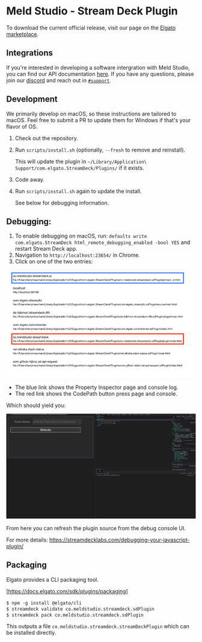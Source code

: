 # Meld Studio - Stream Deck Plugin

To download the current official release, visit our page on the [Elgato marketplace](https://marketplace.elgato.com/product/meld-studio-737415fa-1957-489d-a62e-1becec068b6e).

## Integrations

If you're interested in developing a software intergration with Meld Studio, you can find our API documentation [here](./WebChannelAPI.md). If you have any questions, please join our [discord](https://discord.gg/ZHpeXEw4) and reach out in [`#support`](https://discord.com/channels/1019227275897614337/1019584582913364101).

## Development

We primarily develop on macOS, so these instructions are tailored to macOS. Feel free to submit a PR to update them for Windows if that's your flavor of OS.

1) Check out the repository.
2) Run `scripts/install.sh` (optionally, `--fresh` to remove and reinstall).

   This will update the plugin in `~/Library/Application\ Support/com.elgato.StreamDeck/Plugins/` if it exists.

3) Code away.
4) Run `scripts/install.sh` again to update the install.

   See below for debugging information.

## Debugging:

1. To enable debugging on macOS, run: `defaults write com.elgato.StreamDeck html_remote_debugging_enabled -bool YES` and restart Stream Deck app.
2. Navigation to `http://localhost:23654/` in Chrome.
3. Click on one of the two entries:

![](images/screen-list.png)

* The blue link shows the Property Inspector page and console log.
* The red link shows the CodePath button press page and console.

Which should yield you:

![](images/debug.png)

From here you can refresh the plugin source from the debug console UI.

For more details: https://streamdecklabs.com/debugging-your-javascript-plugin/

## Packaging

Elgato provides a CLI packaging tool.

[https://docs.elgato.com/sdk/plugins/packaging]

```
$ npm -g install @elgato/cli
$ streamdeck validate co.meldstudio.streamdeck.sdPlugin
$ streamdeck pack co.meldstudio.streamdeck.sdPlugin
```

This outputs a file `co.meldstudio.streamdeck.streamDeckPlugin` which can be installed directly.
